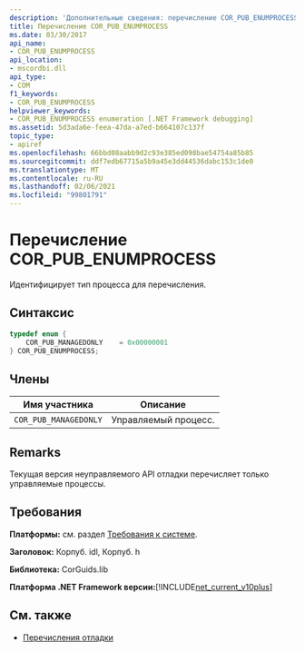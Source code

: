 ```yaml
---
description: 'Дополнительные сведения: перечисление COR_PUB_ENUMPROCESS'
title: Перечисление COR_PUB_ENUMPROCESS
ms.date: 03/30/2017
api_name:
- COR_PUB_ENUMPROCESS
api_location:
- mscordbi.dll
api_type:
- COM
f1_keywords:
- COR_PUB_ENUMPROCESS
helpviewer_keywords:
- COR_PUB_ENUMPROCESS enumeration [.NET Framework debugging]
ms.assetid: 5d3ada6e-feea-47da-a7ed-b664107c137f
topic_type:
- apiref
ms.openlocfilehash: 66bbd08aabb9d2c93e385ed098bae54754a85b85
ms.sourcegitcommit: ddf7edb67715a5b9a45e3dd44536dabc153c1de0
ms.translationtype: MT
ms.contentlocale: ru-RU
ms.lasthandoff: 02/06/2021
ms.locfileid: "99801791"
---
```

# <a name="cor_pub_enumprocess-enumeration"></a>Перечисление COR_PUB_ENUMPROCESS

Идентифицирует тип процесса для перечисления.  
  
## <a name="syntax"></a>Синтаксис  
  
```cpp  
typedef enum {  
    COR_PUB_MANAGEDONLY    = 0x00000001  
} COR_PUB_ENUMPROCESS;  
```  
  
## <a name="members"></a>Члены  
  
|Имя участника|Описание|  
|-----------------|-----------------|  
|`COR_PUB_MANAGEDONLY`|Управляемый процесс.|  
  
## <a name="remarks"></a>Remarks  

 Текущая версия неуправляемого API отладки перечисляет только управляемые процессы.  
  
## <a name="requirements"></a>Требования  

 **Платформы:** см. раздел [Требования к системе](../../get-started/system-requirements.md).  
  
 **Заголовок:** Корпуб. idl, Корпуб. h  
  
 **Библиотека:** CorGuids.lib  
  
 **Платформа .NET Framework версии:**[!INCLUDE[net_current_v10plus](../../../../includes/net-current-v10plus-md.md)]  
  
## <a name="see-also"></a>См. также

- [Перечисления отладки](debugging-enumerations.md)
